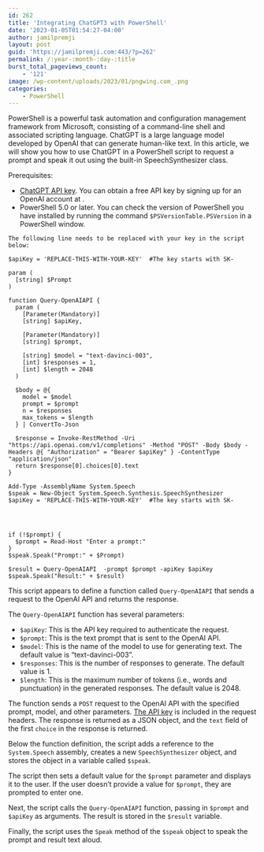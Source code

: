 ```yaml
---
id: 262
title: 'Integrating ChatGPT3 with PowerShell'
date: '2023-01-05T01:54:27-04:00'
author: jamilpremji
layout: post
guid: 'https://jamilpremji.com:443/?p=262'
permalink: /:year-:month-:day-:title
burst_total_pageviews_count:
    - '121'
image: /wp-content/uploads/2023/01/pngwing.com_.png
categories:
    - PowerShell
---
```


PowerShell is a powerful task automation and configuration management framework from Microsoft, consisting of a command-line shell and associated scripting language. ChatGPT is a large language model developed by OpenAI that can generate human-like text. In this article, we will show you how to use ChatGPT in a PowerShell script to request a prompt and speak it out using the built-in SpeechSynthesizer class.

Prerequisites:

- [ChatGPT API key](https://beta.openai.com/account/api-keys). You can obtain a free API key by signing up for an OpenAI account at .
- PowerShell 5.0 or later. You can check the version of PowerShell you have installed by running the command `$PSVersionTable.PSVersion` in a PowerShell window.

```
The following line needs to be replaced with your key in the script below:

$apiKey = 'REPLACE-THIS-WITH-YOUR-KEY'  #The key starts with SK-

```

```
param (
  [string] $Prompt
)

function Query-OpenAIAPI {
  param (
    [Parameter(Mandatory)]
    [string] $apiKey,

    [Parameter(Mandatory)]
    [string] $prompt,

    [string] $model = "text-davinci-003",
    [int] $responses = 1,
    [int] $length = 2048
  )

  $body = @{
    model = $model
    prompt = $prompt
    n = $responses
    max_tokens = $length
  } | ConvertTo-Json
  
  $response = Invoke-RestMethod -Uri "https://api.openai.com/v1/completions" -Method "POST" -Body $body -Headers @{ "Authorization" = "Bearer $apiKey" } -ContentType "application/json"
  return $response[0].choices[0].text
} 

Add-Type -AssemblyName System.Speech
$speak = New-Object System.Speech.Synthesis.SpeechSynthesizer
$apiKey = 'REPLACE-THIS-WITH-YOUR-KEY'  #The key starts with SK-




if (!$prompt) {
  $prompt = Read-Host "Enter a prompt:"
}
$speak.Speak("Prompt:" + $Prompt)

$result = Query-OpenAIAPI  -prompt $prompt -apiKey $apiKey
$speak.Speak("Result:" + $result)
```

This script appears to define a function called `Query-OpenAIAPI` that sends a request to the OpenAI API and returns the response.

The `Query-OpenAIAPI` function has several parameters:

- `$apiKey`: This is the API key required to authenticate the request.
- `$prompt`: This is the text prompt that is sent to the OpenAI API.
- `$model`: This is the name of the model to use for generating text. The default value is “text-davinci-003”.
- `$responses`: This is the number of responses to generate. The default value is 1.
- `$length`: This is the maximum number of tokens (i.e., words and punctuation) in the generated responses. The default value is 2048.

The function sends a `POST` request to the OpenAI API with the specified prompt, model, and other parameters. [The API key](https://beta.openai.com/account/api-keys) is included in the request headers. The response is returned as a JSON object, and the `text` field of the first `choice` in the response is returned.

Below the function definition, the script adds a reference to the `System.Speech` assembly, creates a new `SpeechSynthesizer` object, and stores the object in a variable called `$speak`.

The script then sets a default value for the `$prompt` parameter and displays it to the user. If the user doesn’t provide a value for `$prompt`, they are prompted to enter one.

Next, the script calls the `Query-OpenAIAPI` function, passing in `$prompt` and `$apiKey` as arguments. The result is stored in the `$result` variable.

Finally, the script uses the `Speak` method of the `$speak` object to speak the prompt and result text aloud.